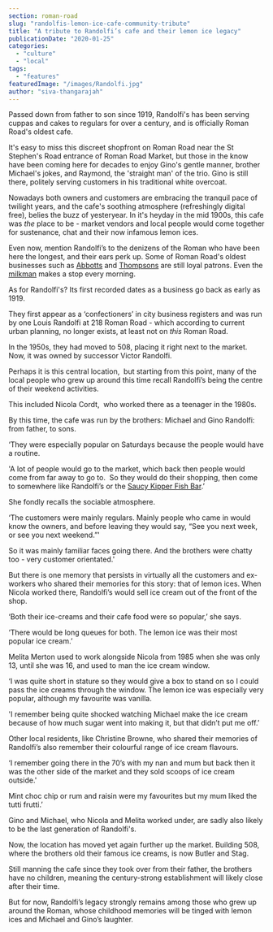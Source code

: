 ```yaml
---
section: roman-road
slug: "randolfis-lemon-ice-cafe-community-tribute"
title: "A tribute to Randolfi’s cafe and their lemon ice legacy"
publicationDate: "2020-01-25"
categories: 
  - "culture"
  - "local"
tags: 
  - "features"
featuredImage: "/images/Randolfi.jpg"
author: "siva-thangarajah"
---
```


Passed down from father to son since 1919, Randolfi's has been serving cuppas and cakes to regulars for over a century, and is officially Roman Road's oldest cafe.

It's easy to miss this discreet shopfront on Roman Road near the St Stephen's Road entrance of Roman Road Market, but those in the know have been coming here for decades to enjoy Gino's gentle manner, brother Michael's jokes, and Raymond, the 'straight man' of the trio. Gino is still there, politely serving customers in his traditional white overcoat.

Nowadays both owners and customers are embracing the tranquil pace of twilight years, and the cafe's soothing atmosphere (refreshingly digital free), belies the buzz of yesteryear. In it's heyday in the mid 1900s, this cafe was _the_ place to be - market vendors and local people would come together for sustenance, chat and their now infamous lemon ices.

Even now, mention Randolfi’s to the denizens of the Roman who have been here the longest, and their ears perk up. Some of Roman Road's oldest businesses such as [Abbotts](https://romanroadlondon.com/abbotts-flooring-family-interview/) and [Thompsons](https://romanroadlondon.com/thompsons-diy-store-bow/) are still loyal patrons. Even the [milkman](https://romanroadlondon.com/local-milkman-revival-of-milk-round/) makes a stop every morning.

As for Randolfi's? Its first recorded dates as a business go back as early as 1919.

They first appear as a ‘confectioners’ in city business registers and was run by one Louis Randolfi at 218 Roman Road - which according to current urban planning, no longer exists, at least not on _this_ Roman Road.

In the 1950s, they had moved to 508, placing it right next to the market. Now, it was owned by successor Victor Randolfi. 

Perhaps it is this central location,  but starting from this point, many of the local people who grew up around this time recall Randolfi’s being the centre of their weekend activities.

This included Nicola Cordt,  who worked there as a teenager in the 1980s.

By this time, the cafe was run by the brothers: Michael and Gino Randolfi: from father, to sons. 

‘They were especially popular on Saturdays because the people would have a routine. 

'A lot of people would go to the market, which back then people would come from far away to go to.  So they would do their shopping, then come to somewhere like Randolfi’s or the [Saucy Kipper Fish Bar](https://romanroadlondon.com/savvas-argyrou-saucy-kipper-fish-bar/).’

She fondly recalls the sociable atmosphere. 

‘The customers were mainly regulars. Mainly people who came in would know the owners, and before leaving they would say, “See you next week, or see you next weekend.”'

So it was mainly familiar faces going there. And the brothers were chatty too - very customer orientated.' 

But there is one memory that persists in virtually all the customers and ex-workers who shared their memories for this story: that of lemon ices. When Nicola worked there, Randolfi’s would sell ice cream out of the front of the shop.

‘Both their ice-creams and their cafe food were so popular,’ she says.

‘There would be long queues for both. The lemon ice was their most popular ice cream.’

Melita Merton used to work alongside Nicola from 1985 when she was only 13, until she was 16, and used to man the ice cream window. 

‘I was quite short in stature so they would give a box to stand on so I could pass the ice creams through the window. The lemon ice was especially very popular, although my favourite was vanilla. 

'I remember being quite shocked watching Michael make the ice cream because of how much sugar went into making it, but that didn’t put me off.’

Other local residents, like Christine Browne, who shared their memories of Randolfi’s also remember their colourful range of ice cream flavours. 

‘I remember going there in the 70’s with my nan and mum but back then it was the other side of the market and they sold scoops of ice cream outside.'

Mint choc chip or rum and raisin were my favourites but my mum liked the tutti frutti.’

Gino and Michael, who Nicola and Melita worked under, are sadly also likely to be the last generation of Randolfi's.

Now, the location has moved yet again further up the market. Building 508, where the brothers old their famous ice creams, is now Butler and Stag.

Still manning the cafe since they took over from their father, the brothers have no children, meaning the century-strong establishment will likely close after their time. 

But for now, Randolfi’s legacy strongly remains among those who grew up around the Roman, whose childhood memories will be tinged with lemon ices and Michael and Gino’s laughter.

